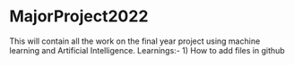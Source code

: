 # MajorProject2022
This will contain all the work on the final year project using machine learning and Artificial Intelligence.
Learnings:- 
    1) How to add files in github